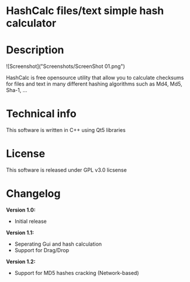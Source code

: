 HashCalc files/text simple hash calculator
========

Description
========

![Screenshot]("Screenshots/ScreenShot 01.png")

HashCalc is free opensource utility that allow you to calculate checksums for files and text in many different hashing algorithms such as Md4, Md5, Sha-1, ...

Technical info
========

This software is written in C++ using Qt5 libraries


License
========

This software is released under GPL v3.0 licsense

Changelog
========
**Version 1.0:**
  - Initial release

**Version 1.1:**
  - Seperating Gui and hash calculation
  - Support for Drag/Drop

**Version 1.2:**
  - Support for MD5 hashes cracking (Network-based)
